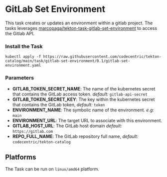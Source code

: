 # GitLab Set Environment

This task creates or updates an environment within a gitlab project. The tasks leverages [marcopaga/tekton-task-gitlab-set-environment](https://github.com/marcopaga/tekton-task-gitlab-set-environment) to access the Gitlab API.

### Install the Task

```
kubectl apply -f https://raw.githubusercontent.com/codecentric/tekton-catalog/main/task/gitlab-set-environment/0.1/gitlab-set-environment.yaml
```

### Parameters
* **GITLAB_TOKEN_SECRET_NAME**: The name of the kubernetes secret that contains the GitLab access token. _default:_ `gitlab-api-secret`
* **GITLAB_TOKEN_SECRET_KEY**: The key within the kubernetes secret that contains the GitLab token, _default:_ `token`
* **ENVIRONMENT_NAME**: The symbolic name of the environment. _e.g:_ `main`
* **ENVIRONMENT_URL**: The target URL to associate with this environment. 
* **GITLAB_HOST_URL**: The GitLab host domain _default:_ `https://gitlab.com`
* **REPO_FULL_NAME**: The GitLab repository full name, _default:_ `codecentric/tekton-catalog`

## Platforms

The Task can be run on `linux/amd64` platform.
